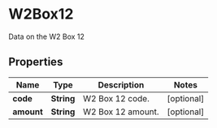 

# W2Box12

Data on the W2 Box 12

## Properties

| Name | Type | Description | Notes |
|------------ | ------------- | ------------- | -------------|
|**code** | **String** | W2 Box 12 code. |  [optional] |
|**amount** | **String** | W2 Box 12 amount. |  [optional] |



